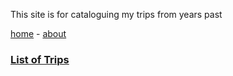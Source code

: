 
This site is for cataloguing my trips from years past

[home](https://licoriceonroute.github.io) - [about](https://licoriceonroute.github.io/about)

### [List of Trips](https://licoriceonroute.github.io/triplist)
